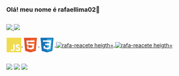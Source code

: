 ### Olá! meu nome é rafaellima02👋

##
<div>
  <a href="https://github.com/rafaellima02">
  <img height="180em" src="https://github-readme-stats.vercel.app/api?username=rafaellima02&show_icons=true&theme=midnight-purple&include_all_comits-true&count_private=true"/>
  <img height="180em" src="https://github-readme-stats.vercel.app/api/top-langs/?username=rafaellima02&layout=compact&langs_count=16&theme=dark"/>
  </div>
<div style="display: inline_block"><br>
  <img align="center" alt="rafa-js height="30" width="40" src="https://raw.githubusercontent.com/devicons/devicon/master/icons/javascript/javascript-plain.svg">
  <img align="center" alt="rafa-HTML height="30" width="40" src="https://raw.githubusercontent.com/devicons/devicon/master/icons/html5/html5-original.svg">
  <img align="center" alt="rafa-CSS height="30" width="40" src="https://raw.githubusercontent.com/devicons/devicon/master/icons/css3/css3-original.svg">
  <img align="center" alt="rafa-reacete heigth="30" width="40" src="https://cdn.jsdelivr.net/gh/devicons/devicon/icons/react/react-original.svg" />
  <img align="center" alt="rafa-reacete heigth="30" width="40" src="https://cdn.jsdelivr.net/gh/devicons/devicon/icons/babel/babel-original.svg" />
          
  </div>    
  
  ##
  <div>
    <a href="https://www.instagram.com/rlima.07/" target="_blank"><img src="https://img.shields.io/badge/-Instagram-%23E4405F?style-for-the-badge&logo-instagram&logocolor-white"
    target="_blank"></a>
    <a href="https://www.linkedin.com/in/rafael-lima-49990a234/" target="_blank"><img src="https://img.shields.io/badge/-LinkedIn-%230077B5?style=for-the-badge&logo=linkedin&logoColor=white" target="_blank"></a>
    <a href = "mailto:rafaellima.rlgs@gmail.com"><img src="https://img.shields.io/badge/-Gmail-%23333?style=for-thebadge&logo=gmail&logoColor=white" target="_blank"></a>
    </div>

